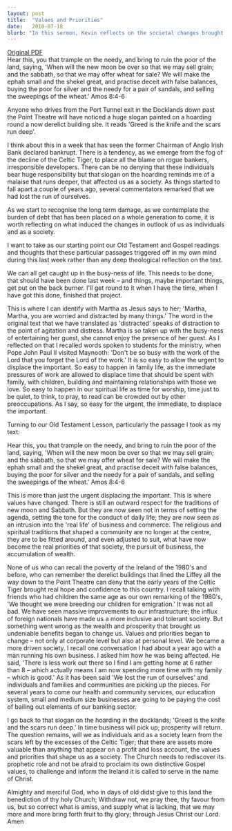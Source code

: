 ```yaml
---
layout: post
title:  "Values and Priorities"
date:   2010-07-18
blurb: "In this sermon, Kevin reflects on the societal changes brought about by the rise and fall of the Celtic Tiger. He discusses the displacement of important values by urgent needs and the shift in societal priorities. He urges the Church to rediscover its prophetic role and challenge the society to learn from the scars left by the excesses of the Celtic Tiger."
---
```

[Original PDF](/assets/pdf/proper112010.pdf)    
Hear this, you that trample on the needy, and bring to ruin the poor of the land, saying, 'When will the new moon be over so that we may sell grain; and the sabbath, so that we may offer wheat for sale? We will make the ephah small and the shekel great, and practise deceit with false balances, buying the poor for silver and the needy for a pair of sandals, and selling the sweepings of the wheat.' Amos 8:4-6

Anyone who drives from the Port Tunnel exit in the Docklands down past the Point Theatre will have noticed a huge slogan painted on a hoarding round a now derelict building site. It reads 'Greed is the knife and the scars run deep'.

I think about this in a week that has seen the former Chairman of Anglo Irish Bank declared bankrupt. There is a tendency, as we emerge from the fog of the decline of the Celtic Tiger, to place all the blame on rogue bankers, irresponsible developers. There can be no denying that these individuals bear huge responsibility but that slogan on the hoarding reminds me of a malaise that runs deeper, that affected us as a society. As things started to fall apart a couple of years ago, several commentators remarked that we had lost the run of ourselves.

As we start to recognise the long term damage, as we contemplate the burden of debt that has been placed on a whole generation to come, it is worth reflecting on what induced the changes in outlook of us as individuals and as a society.

I want to take as our starting point our Old Testament and Gospel readings and thoughts that these particular passages triggered off in my own mind during this last week rather than any deep theological reflection on the text.

We can all get caught up in the busy-ness of life. This needs to be done, that should have been done last week – and things, maybe important things, get put on the back burner. I'll get round to it when I have the time, when I have got this done, finished that project.

This is where I can identify with Martha as Jesus says to her; 'Martha, Martha, you are worried and distracted by many things.' The word in the original text that we have translated as 'distracted' speaks of distraction to the point of agitation and distress. Martha is so taken up with the busy-ness of entertaining her guest, she cannot enjoy the presence of her guest. As I reflected on that I recalled words spoken to students for the ministry, when Pope John Paul II visited Maynooth: 'Don't be so busy with the work of the Lord that you forget the Lord of the work.' It is so easy to allow the urgent to displace the important. So easy to happen in family life, as the immediate pressures of work are allowed to displace time that should be spent with family, with children, building and maintaining relationships with those we love. So easy to happen in our spiritual life as time for worship, time just to be quiet, to think, to pray, to read can be crowded out by other preoccupations. As I say, so easy for the urgent, the immediate, to displace the important.

Turning to our Old Testament Lesson, particularly the passage I took as my text:

Hear this, you that trample on the needy, and bring to ruin the poor of the land, saying, 'When will the new moon be over so that we may sell grain; and the sabbath, so that we may offer wheat for sale? We will make the ephah small and the shekel great, and practise deceit with false balances, buying the poor for silver and the needy for a pair of sandals, and selling the sweepings of the wheat.' Amos 8:4-6

This is more than just the urgent displacing the important. This is where values have changed. There is still an outward respect for the traditions of new moon and Sabbath. But they are now seen not in terms of setting the agenda, setting the tone for the conduct of daily life; they are now seen as an intrusion into the 'real life' of business and commerce. The religious and spiritual traditions that shaped a community are no longer at the centre, they are to be fitted around, and even adjusted to suit, what have now become the real priorities of that society, the pursuit of business, the accumulation of wealth.

None of us who can recall the poverty of the Ireland of the 1980's and before, who can remember the derelict buildings that lined the Liffey all the way down to the Point Theatre can deny that the early years of the Celtic Tiger brought real hope and confidence to this country. I recall talking with friends who had children the same age as our own remarking of the 1980's, 'We thought we were breeding our children for emigration.' It was not all bad. We have seen massive improvements to our infrastructure; the influx of foreign nationals have made us a more inclusive and tolerant society. But something went wrong as the wealth and prosperity that brought us undeniable benefits began to change us. Values and priorities began to change – not only at corporate level but also at personal level. We became a more driven society. I recall one conversation I had about a year ago with a man running his own business. I asked him how he was being affected. He said, 'There is less work out there so I find I am getting home at 6 rather than 8 – which actually means I am now spending more time with my family – which is good.' As it has been said 'We lost the run of ourselves' and individuals and families and communities are picking up the pieces. For several years to come our health and community services, our education system, small and medium size businesses are going to be paying the cost of bailing out elements of our banking sector.

I go back to that slogan on the hoarding in the docklands; 'Greed is the knife and the scars run deep.' In time business will pick up; prosperity will return. The question remains, will we as individuals and as a society learn from the scars left by the excesses of the Celtic Tiger; that there are assets more valuable than anything that appear on a profit and loss account, the values and priorities that shape us as a society. The Church needs to rediscover its prophetic role and not be afraid to proclaim its own distinctive Gospel values, to challenge and inform the Ireland it is called to serve in the name of Christ.

Almighty and merciful God, who in days of old didst give to this land the benediction of thy holy Church; Withdraw not, we pray thee, thy favour from us, but so correct what is amiss, and supply what is lacking, that we may more and more bring forth fruit to thy glory; through Jesus Christ our Lord. Amen
